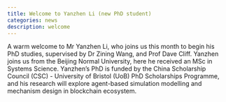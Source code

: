 ```yaml
---
title: Welcome to Yanzhen Li (new PhD student)
categories: news
description: welcome
---
```

A warm welcome to Mr Yanzhen Li, who joins us this month to begin his PhD studies, supervised by Dr Zining Wang, and Prof Dave Cliff. Yanzhen joins us from the Beijing Normal University, here he received an MSc in Systems Science. Yanzhen’s PhD is funded by the China Scholarship Council (CSC) - University of Bristol (UoB) PhD Scholarships Programme, and his research will explore agent-based simulation modelling and mechanism design in blockchain ecosystem.  
